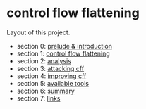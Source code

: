 # control flow flattening

Layout of this project.

 - section 0: [prelude & introduction](src)
 - section 1: [control flow flattening](src/cff)
 - section 2: [analysis](src/analysis)
 - section 3: [attacking cff](src/attacking)
 - section 4: [improving cff](src/improving)
 - section 5: [available tools](src/tooling)
 - section 6: [summary](src/#summary)
 - section 7: [links](src/#links)
